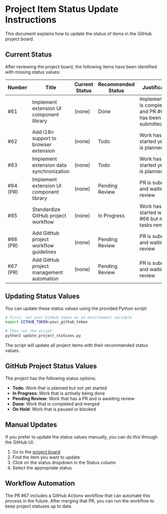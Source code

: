 # Project Item Status Update Instructions

This document explains how to update the status of items in the GitHub project board.

## Current Status

After reviewing the project board, the following items have been identified with missing status values:

| Number | Title | Current Status | Recommended Status | Justification |
|--------|-------|----------------|-------------------|---------------|
| #61 | Implement extension UI component library | (none) | Done | Implementation is complete and PR #64 has been submitted |
| #62 | Add i18n support to browser extension | (none) | Todo | Work hasn't started yet but is planned |
| #63 | Implement extension data synchronization | (none) | Todo | Work hasn't started yet but is planned |
| #64 (PR) | Implement extension UI component library | (none) | Pending Review | PR is submitted and waiting for review |
| #65 | Standardize GitHub project workflow | (none) | In Progress | Work has started with PR #66 but more tasks remain |
| #66 (PR) | Add GitHub project workflow guidelines | (none) | Pending Review | PR is submitted and waiting for review |
| #67 (PR) | Add GitHub project management automation | (none) | Pending Review | PR is submitted and waiting for review |

## Updating Status Values

You can update these status values using the provided Python script:

```bash
# First, set your GitHub token as an environment variable
export GITHUB_TOKEN=your_github_token

# Then run the script
python3 update_project_statuses.py
```

The script will update all project items with their recommended status values.

## GitHub Project Status Values

The project has the following status options:

- **Todo**: Work that is planned but not yet started
- **In Progress**: Work that is actively being done
- **Pending Review**: Work that has a PR and is awaiting review
- **Done**: Work that is completed and merged
- **On Hold**: Work that is paused or blocked

## Manual Updates

If you prefer to update the status values manually, you can do this through the GitHub UI:

1. Go to the [project board](https://github.com/users/CodingButterBot/projects/4)
2. Find the item you want to update
3. Click on the status dropdown in the Status column
4. Select the appropriate status

## Workflow Automation

The PR #67 includes a GitHub Actions workflow that can automate this process in the future. After merging that PR, you can run the workflow to keep project statuses up to date.